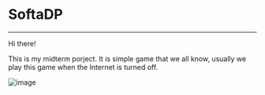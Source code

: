# SoftaDP

<hr>

Hi there!

This is my midterm porject. It is simple game that we all know, usually we play this game when the Internet is turned off.

![image](https://user-images.githubusercontent.com/39675003/142242156-17840ae4-96a0-4903-a772-cef28b9f0c13.png)
